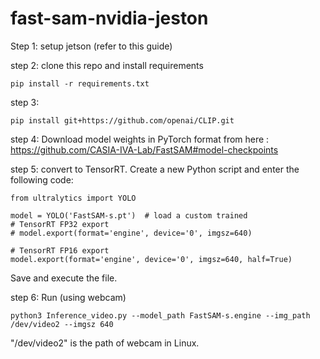 # fast-sam-nvidia-jeston

Step 1: setup jetson (refer to this guide)


step 2: clone this repo and install requirements 
```
pip install -r requirements.txt
```

step 3:
```
pip install git+https://github.com/openai/CLIP.git
```

step 4:
Download model weights in PyTorch format from here : https://github.com/CASIA-IVA-Lab/FastSAM#model-checkpoints

step 5:
convert to TensorRT. Create a new Python script and enter the following code:
```
from ultralytics import YOLO

model = YOLO('FastSAM-s.pt')  # load a custom trained
# TensorRT FP32 export
# model.export(format='engine', device='0', imgsz=640)

# TensorRT FP16 export
model.export(format='engine', device='0', imgsz=640, half=True)
```

Save and execute the file.


step 6: Run (using webcam)
```
python3 Inference_video.py --model_path FastSAM-s.engine --img_path /dev/video2 --imgsz 640
```
"/dev/video2" is the path of webcam in Linux.

